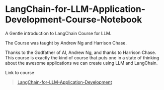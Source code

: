 # LangChain-for-LLM-Application-Development-Course-Notebook

A Gentle introduction to LangChain Course for LLM.

The Course was taught by Andrew Ng and Harrison Chase.

Thanks to the Godfather of AI, Andrew Ng, and thanks to Harrison Chase. This course is exactly the kind of course that puts one in a state of thinking about the awesome applications we can create using LLM and LangChain.


Link to course
> [LangChain-for-LLM-Application-Development](https://learn.deeplearning.ai/langchain/lesson/1/introduction)
